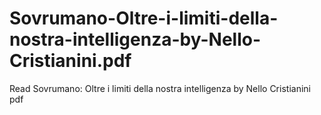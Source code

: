 # Sovrumano-Oltre-i-limiti-della-nostra-intelligenza-by-Nello-Cristianini.pdf
Read Sovrumano: Oltre i limiti della nostra intelligenza by Nello Cristianini pdf
